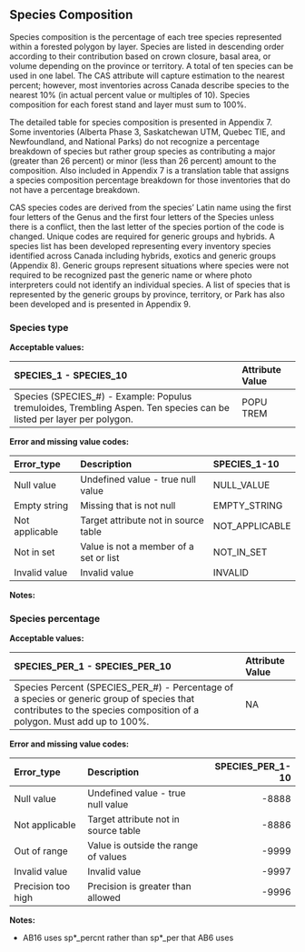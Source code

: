 
## Species Composition

Species composition is the percentage of each tree species represented
within a forested polygon by layer. Species are listed in descending
order according to their contribution based on crown closure, basal
area, or volume depending on the province or territory. A total of ten
species can be used in one label. The CAS attribute will capture
estimation to the nearest percent; however, most inventories across
Canada describe species to the nearest 10% (in actual percent value or
multiples of 10). Species composition for each forest stand and layer
must sum to 100%.

The detailed table for species composition is presented in Appendix 7.
Some inventories (Alberta Phase 3, Saskatchewan UTM, Quebec TIE, and
Newfoundland, and National Parks) do not recognize a percentage
breakdown of species but rather group species as contributing a major
(greater than 26 percent) or minor (less than 26 percent) amount to the
composition. Also included in Appendix 7 is a translation table that
assigns a species composition percentage breakdown for those inventories
that do not have a percentage breakdown.

CAS species codes are derived from the species’ Latin name using the
first four letters of the Genus and the first four letters of the
Species unless there is a conflict, then the last letter of the species
portion of the code is changed. Unique codes are required for generic
groups and hybrids. A species list has been developed representing every
inventory species identified across Canada including hybrids, exotics
and generic groups (Appendix 8). Generic groups represent situations
where species were not required to be recognized past the generic name
or where photo interpreters could not identify an individual species. A
list of species that is represented by the generic groups by province,
territory, or Park has also been developed and is presented in Appendix
9.

### Species type

**Acceptable
values:**

| SPECIES\_1 - SPECIES\_10                                                                                                | Attribute Value |
| :---------------------------------------------------------------------------------------------------------------------- | :-------------- |
| Species (SPECIES\_\#) - Example: Populus tremuloides, Trembling Aspen. Ten species can be listed per layer per polygon. | POPU TREM       |

**Error and missing value
codes:**

| Error\_type    | Description                            | SPECIES\_1-10   |
| :------------- | :------------------------------------- | :-------------- |
| Null value     | Undefined value - true null value      | NULL\_VALUE     |
| Empty string   | Missing that is not null               | EMPTY\_STRING   |
| Not applicable | Target attribute not in source table   | NOT\_APPLICABLE |
| Not in set     | Value is not a member of a set or list | NOT\_IN\_SET    |
| Invalid value  | Invalid value                          | INVALID         |

**Notes:**

### Species percentage

**Acceptable
values:**

| SPECIES\_PER\_1 - SPECIES\_PER\_10                                                                                                                                      | Attribute Value |
| :---------------------------------------------------------------------------------------------------------------------------------------------------------------------- | :-------------- |
| Species Percent (SPECIES\_PER\_\#) - Percentage of a species or generic group of species that contributes to the species composition of a polygon. Must add up to 100%. | NA              |

**Error and missing value
codes:**

| Error\_type        | Description                          | SPECIES\_PER\_1-10 |
| :----------------- | :----------------------------------- | -----------------: |
| Null value         | Undefined value - true null value    |             \-8888 |
| Not applicable     | Target attribute not in source table |             \-8886 |
| Out of range       | Value is outside the range of values |             \-9999 |
| Invalid value      | Invalid value                        |             \-9997 |
| Precision too high | Precision is greater than allowed    |             \-9996 |

**Notes:**

  - AB16 uses sp\*\_percnt rather than sp\*\_per that AB6 uses
